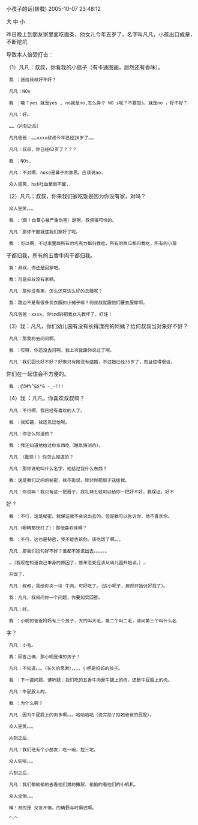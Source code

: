 小孩子的话(转载)     2005-10-07 23:48:12 

大 中 小 

昨日晚上到朋友家里面吃面条，他女儿今年五岁了，名字叫凡凡，小孩出口成章，不断挖坑

导致本人倍受打击：

（1）凡凡：叔叔，你看我的小扇子（有卡通图画，居然还有香味）。

     我 ：送给叔叔好不好？

     凡凡：NOs

     我 ：哦？yes 就是yes , no就是no,怎么弄个 NO s呢？不要加s，就是no ，好不好？

     凡凡：好。

     ……（片刻之后）

     凡凡爸爸：……xxxx叔叔今年已经26岁了……

     凡凡：叔叔，你已经62岁了？？？

     我 ：NOs.

     凡凡：不对啊，nose是鼻子的意思。应该说no.

     众人狂笑，hxh吐血晕倒不醒.

（2）凡凡：叔叔，你来我们家吃饭是因为你没有家，对吗？

     众人狂笑。。。

     我 ：（倒！自尊心被严重伤害）是啊，叔叔很可怜的。

     凡凡：那你干脆就住我们家好了呢。

     我 ：可以啊，不过家里面所有的巧克力都归我吃，所有的西瓜都归我吃，所有的小扇

子都归我，所有的五香牛肉干都归我。

     我：叔叔，你还是回家吧。

     我：可是叔叔没有家啊。

     凡凡：那你没有家，怎么还穿这么好的衣服呢？

     我：路边不是有很多买衣服的小摊子嘛？何叔叔就跟他们要衣服穿啊。

     凡凡爸爸：xxxx，你tmd别把我女儿教坏了，打住！

（3）我：凡凡，你们幼儿园有没有长得漂亮的阿姨？给何叔叔当对象好不好？

     凡凡：那我的去问问啊。

     我 ：哎呀，你还没去问啊，我上次就跟你说过了啊。

     凡凡：我们园长好不好？好像只有她没有结婚，不过她已经35岁了，而且住得很远，

你们在一起住会不方便的。

     我 ：@3#%^&$*& -_-!!!

（4）我 ：凡凡，你喜欢叔叔嘛？

     凡凡：不行啊，我已经有喜欢的人了。

     我 ：我知道，我还见过他呢。

     凡凡：你怎么知道的？

     我 ：我还知道他给过你东西吃（瞎乱猜测的）。

     凡凡：（震惊！）你怎么知道的？

     凡凡：那你说他叫什么名字，他给过我什么东西？

     我：这是我们之间的秘密，我不能说。除非你把扇子送给我。

     凡凡：你说嘛！我只有这一把扇子，我礼拜五就可以给你一把好不好，我保证，好不

好？

     我 ：不行，这是秘密。我保证我不会说出去的。但是我可以告诉你，他不喜欢你。

     凡凡（眼睛都快红了）：那他喜欢谁啊？

     我 ：不行，这也是秘密，我不能告诉你。该吃饭了啊。。。

     凡凡：那我们拉勾好不好？谁都不准说出去。。。。。。

     …（我现在知道自己单身的原因了，原来恋爱应该从幼儿园开始谈。）…

     开饭了，

     凡凡：叔叔，我给你夹一块 牛肉，可好吃了。（这小呢子，居然开始讨好我了）。

     我：凡凡，叔叔问你一个问题，你要如实回答。

     凡凡：好。

     我 ：小明的爸爸妈妈有三个孩子，大的叫大毛，第二个叫二毛，请问第三个叫什么名

字？

     凡凡：小毛。

     我：回答正确，那小明是谁的孩子？

     凡凡：不知道。。。（长久的思索），，，，小明是妈妈的孩子。

     我 ：下一道问题，请听题：我们吃的五香牛肉是牛腿上的肉，还是牛屁股上的肉。

     凡凡：牛屁股上的。

     我 ：为什么啊？

     凡凡：因为牛屁股上的肉多啊。。。哈哈哈哈（说完拍了拍她爸爸的屁股）。

     众人狂笑。。。

     片刻之后，

     凡凡：我们班有个小朋友，吃一碗，拉三坨。

     众人狂呕。。。

     片刻之后，

     凡凡：我们都偷偷的去看他们男的撒尿，偷偷的看他们的小机机。

     众人全倒。。。

     唉！真的是 交友不慎，的确要与时俱进啊。

     ^-^

 
